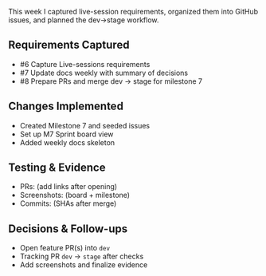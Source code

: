 This week I captured live-session requirements, organized them into GitHub issues, and planned the dev→stage workflow.

## Requirements Captured
- #6 Capture Live-sessions requirements
- #7 Update docs weekly with summary of decisions
- #8 Prepare PRs and merge dev → stage for milestone 7

## Changes Implemented
- Created Milestone 7 and seeded issues
- Set up M7 Sprint board view
- Added weekly docs skeleton

## Testing & Evidence
- PRs: (add links after opening)
- Screenshots: (board + milestone)
- Commits: (SHAs after merge)

## Decisions & Follow-ups
- Open feature PR(s) into `dev`
- Tracking PR `dev` → `stage` after checks
- Add screenshots and finalize evidence
